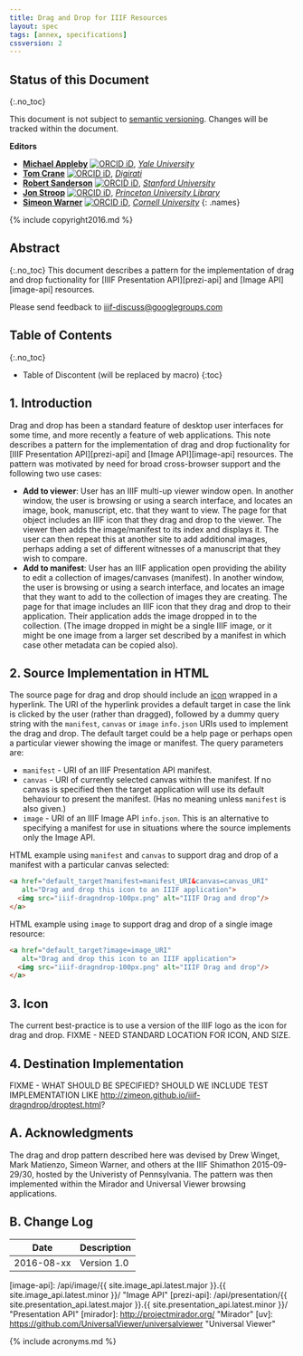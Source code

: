 ```yaml
---
title: Drag and Drop for IIIF Resources
layout: spec
tags: [annex, specifications]
cssversion: 2
---
```


## Status of this Document
{:.no_toc}

This document is not subject to [semantic versioning][semver].
Changes will be tracked within the document.

**Editors**

  * **[Michael Appleby](https://orcid.org/0000-0002-1266-298X)** [![ORCID iD](/img/orcid_16x16.png)](https://orcid.org/0000-0002-1266-298X), [_Yale University_](http://www.yale.edu/)
  * **[Tom Crane](https://orcid.org/0000-0003-1881-243X)** [![ORCID iD](/img/orcid_16x16.png)](https://orcid.org/0000-0003-1881-243X), [_Digirati_](http://digirati.com/)
  * **[Robert Sanderson](https://orcid.org/0000-0003-4441-6852)** [![ORCID iD](/img/orcid_16x16.png)](https://orcid.org/0000-0003-4441-6852), [_Stanford University_](http://www.stanford.edu/)
  * **[Jon Stroop](https://orcid.org/0000-0002-0367-1243)** [![ORCID iD](/img/orcid_16x16.png)](https://orcid.org/0000-0002-0367-1243), [_Princeton University Library_](https://library.princeton.edu/)
  * **[Simeon Warner](https://orcid.org/0000-0002-7970-7855)** [![ORCID iD](/img/orcid_16x16.png)](https://orcid.org/0000-0002-7970-7855), [_Cornell University_](https://www.cornell.edu/)
  {: .names}

{% include copyright2016.md %}

## Abstract
{:.no_toc}
This document describes a pattern for the implementation of drag and drop fuctionality for [IIIF Presentation API][prezi-api] and [Image API][image-api] resources.

Please send feedback to [iiif-discuss@googlegroups.com][iiif-discuss]

## Table of Contents
{:.no_toc}

* Table of Discontent (will be replaced by macro)
{:toc}

## 1. Introduction

Drag and drop has been a standard feature of desktop user interfaces for some time, and more recently a feature of web applications. This note describes a pattern for the implementation of drag and drop fuctionality for [IIIF Presentation API][prezi-api] and [Image API][image-api] resources. The pattern was motivated by need for broad cross-browser support and the following two use cases:

  * **Add to viewer**: User has an IIIF multi-up viewer window open. In another window, the user is browsing or using a search interface, and locates an image, book, manuscript, etc. that they want to view. The page for that object includes an IIIF icon that they drag and drop to the viewer. The viewer then adds the image/manifest to its index and displays it. The user can then repeat this at another site to add additional images, perhaps adding a set of different witnesses of a manuscript that they wish to compare.
  * **Add to manifest**: User has an IIIF application open providing the ability to edit a collection of images/canvases (manifest). In another window, the user is browsing or using a search interface, and locates an image that they want to add to the collection of images they are creating. The page for that image includes an IIIF icon that they drag and drop to their application. Their application adds the image dropped in to the collection. (The image dropped in might be a single IIIF image, or it might be one image from a larger set described by a manifest in which case other metadata can be copied also).

## 2. Source Implementation in HTML

The source page for drag and drop should include an [icon](#icon) wrapped in a hyperlink. The URI of the hyperlink provides a default target in case the link is clicked by the user (rather than dragged), followed by a dummy query string with the `manifest`, `canvas` or `image` `info.json` URIs used to implement the drag and drop. The default target could be a help page or perhaps open a particular viewer showing the image or manifest. The query parameters are:

  * `manifest` - URI of an IIIF Presentation API manifest.
  * `canvas` - URI of currently selected canvas within the manifest. If no canvas is specified then the target application will use its default behaviour to present the manifest. (Has no meaning unless `manifest` is also given.)
  * `image` - URI of an IIIF Image API `info.json`. This is an alternative to specifying a manifest for use in situations where the source implements only the Image API.

HTML example using `manifest` and `canvas` to support drag and drop of a manifest with a particular canvas selected:

``` html
<a href="default_target?manifest=manifest_URI&canvas=canvas_URI"
   alt="Drag and drop this icon to an IIIF application">
  <img src="iiif-dragndrop-100px.png" alt="IIIF Drag and drop"/>
</a>
```

HTML example using `image` to support drag and drop of a single image resource:

``` html
<a href="default_target?image=image_URI"
   alt="Drag and drop this icon to an IIIF application">
  <img src="iiif-dragndrop-100px.png" alt="IIIF Drag and drop"/>
</a>
```

## 3. Icon

The current best-practice is to use a version of the IIIF logo as the icon for drag and drop. FIXME - NEED STANDARD LOCATION FOR ICON, AND SIZE.

## 4. Destination Implementation

FIXME - WHAT SHOULD BE SPECIFIED? SHOULD WE INCLUDE TEST IMPLEMENTATION LIKE <http://zimeon.github.io/iiif-dragndrop/droptest.html>?

## A. Acknowledgments

The drag and drop pattern described here was devised by Drew Winget, Mark Matienzo, Simeon Warner, and others at the IIIF Shimathon 2015-09-29/30, hosted by the Univeristy of Pennsylvania. The pattern was then implemented within the Mirador and Universal Viewer browsing applications.

## B. Change Log

| Date       | Description                                        |
| ---------- | -------------------------------------------------- |
| 2016-08-xx | Version 1.0                                        |

   [semver]: /api/annex/notes/semver/ "Versioning of APIs"
   [iiif-discuss]: mailto:iiif-discuss@googlegroups.com "Email Discussion List"
   [image-api]: /api/image/{{ site.image_api.latest.major }}.{{ site.image_api.latest.minor }}/ "Image API"
   [prezi-api]: /api/presentation/{{ site.presentation_api.latest.major }}.{{ site.presentation_api.latest.minor }}/ "Presentation API"
   [mirador]: http://projectmirador.org/ "Mirador"
   [uv]: https://github.com/UniversalViewer/universalviewer "Universal Viewer"

{% include acronyms.md %}
